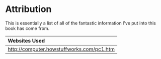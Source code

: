 # Attribution

This is essentially a list of all of the fantastic information I've put into this book has come from. 


|**Websites Used**| 
|:------|
| http://computer.howstuffworks.com/pc1.htm |

